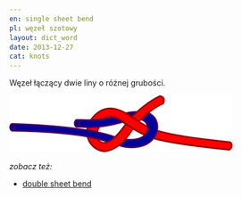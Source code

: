 ```yaml
---
en: single sheet bend
pl: węzeł szotowy
layout: dict_word
date: 2013-12-27
cat: knots
---
```


Węzeł łączący dwie liny o różnej grubości.

![single sheet bend](/img/dict/single_sheet_bend.png)

*zobacz też:* 

* [double sheet bend](/dict/double-sheet-bend.html)